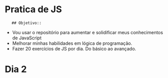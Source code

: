 
 # Pratica de JS 
       ## Objetivo::

  - Vou usar o repositório para aumentar e solidificar meus conhecimentos de JavaScript
  - Melhorar minhas habilidades em lógica de programação. 
  - Fazer 20 exercícios de JS por dia. Do básico ao avançado.

  
  # Dia 2
   